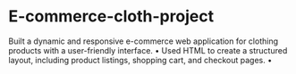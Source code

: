 # E-commerce-cloth-project
 Built a dynamic and responsive e-commerce web application for clothing products with a user-friendly interface. • Used HTML to create a structured layout, including product listings, shopping cart, and checkout pages. • 

